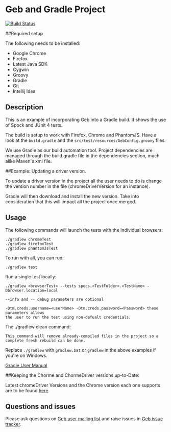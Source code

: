 # Geb and Gradle Project

[![Build Status][build_status]](https://gitlab.com/gebish/geb-example-gradle/pipelines)

##Required setup

The following needs to be installed:
- Google Chrome
- Firefox
- Latest Java SDK
- Cygwin
- Groovy
- Gradle
- Git
- Intellij Idea


## Description

This is an example of incorporating Geb into a Gradle build. It shows the use of Spock and JUnit 4 tests.

The build is setup to work with Firefox, Chrome and PhantomJS. Have a look at the `build.gradle` and the `src/test/resources/GebConfig.groovy` files.

We use Gradle as our build automation tool. Project dependencies are managed through the build.gradle file in the dependencies section, much alike Maven's xml file.

##Example: Updating a driver version.

To update a driver version in the project all the user needs to do is change the version number in the file (chromeDriverVersion for an instance).

Gradle will then download and install the new version. Take into consideration that this will impact all the project once merged.


## Usage

The following commands will launch the tests with the individual browsers:

    ./gradlew chromeTest
    ./gradlew firefoxTest
    ./gradlew phantomJsTest

To run with all, you can run:

    ./gradlew test
    
Run a single test locally:

    ./gradlew <browserTest> --tests specs.<TestFolder>.<TestName> -Dbrowser.location=local 
    
    --info and -- debug parameters are optional
    
    -Dtm.creds.username=<userName> -Dtm.creds.password=<Password> these parameters allows
    the user to run the test using non-defualt credentials.
    
The ./gradlew clean command:

    This command will remove already-compiled files in the project so a complete fresh rebuild can be done.

Replace `./gradlew` with `gradlew.bat` or `gradlew` in the above examples if you're on Windows.

[Gradle User Manual]

##Keeping the Chorme and ChormeDriver versions up-to-Date:

Latest chromeDriver Versions and the Chrome version each one supports are to be found [here].

## Questions and issues

Please ask questions on [Geb user mailing list][mailing_list] and raise issues in [Geb issue tracker][issue_tracker].



[build_status]: https://gitlab.com/gebish/geb-example-gradle/badges/master/build.svg "Build Status"
[mailing_list]: https://groups.google.com/forum/#!forum/geb-user
[issue_tracker]: https://github.com/geb/issues/issues
[Gradle User Manual]:https://docs.gradle.org/current/userguide/command_line_interface.html
[here]:https://sites.google.com/a/chromium.org/chromedriver/downloads